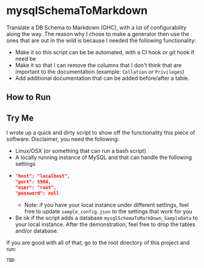 # mysqlSchemaToMarkdown
Translate a DB Schema to Markdown (GHC), with a lot of configurability along the way.  The reason why I chose to make a generator then use the ones that are out in the wild is because I needed the following functionality:

* Make it so this script can be be automated, with a CI hook or git hook if need be
* Make it so that I can remove the columns that I don't think that are important to the documentation (example: `Collation` or `Privileges`)
* Add additional documentation that can be added before/after a table.

## How to Run

## Try Me

I wrote up a quick and dirty script to show off the functionality this piece of software.  Disclaimer, you need the following:

* Linux/OSX (or something that can run a bash script)
* A locally running instance of MySQL and that can handle the following settings
* ```json
  "host": "localhost",
  "port": 5984,
  "user": "root",
  "password": null
  ```
  * Note: if you have your local instance under different settings, feel free to update `sample_config.json` to the settings that work for you
* Be ok if the script adds a database `mysqlSchemaToMarkDown_SampleData` to your local instance.  After the demonstration, feel free to drop the tables and/or database.

If you are good with all of that, go to the root directory of this project and run:
```bash
TBD
```